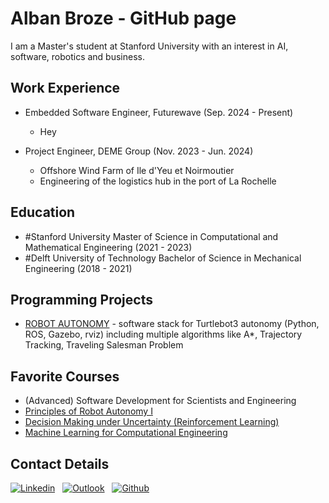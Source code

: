 # Alban Broze - GitHub page

I am a Master's student at Stanford University with an interest in AI, software, robotics and business.

## Work Experience

- Embedded Software Engineer, Futurewave (Sep. 2024 - Present)
  - Hey

- Project Engineer, DEME Group (Nov. 2023 - Jun. 2024)
  - Offshore Wind Farm of Ile d'Yeu et Noirmoutier
  - Engineering of the logistics hub in the port of La Rochelle


## Education

- #Stanford University
  Master of Science in Computational and Mathematical Engineering (2021 - 2023)
- #Delft University of Technology
  Bachelor of Science in Mechanical Engineering (2018 - 2021)


## Programming Projects

- [ROBOT AUTONOMY](https://github.com/abroze/AA274A_Robot_Autonomy) - software stack for Turtlebot3 autonomy (Python, ROS, Gazebo, rviz) including multiple algorithms like A*, Trajectory Tracking, Traveling Salesman Problem


## Favorite Courses

- (Advanced) Software Development for Scientists and Engineering
- [Principles of Robot Autonomy I](https://github.com/abroze/AA274A-Homework)
- [Decision Making under Uncertainty (Reinforcement Learning)](https://github.com/tsounack/Exploration-RL)
- [Machine Learning for Computational Engineering](https://github.com/abroze/CME216-Machine-Learning-Homework)


## Contact Details
[![Linkedin](https://img.shields.io/badge/LinkedIn-0077B5?style=for-the-badge&logo=linkedin&logoColor=white)](https://www.linkedin.com/in/abroze)
&nbsp; [![Outlook](https://img.shields.io/badge/Microsoft_Outlook-0078D4?style=for-the-badge&logo=microsoft-outlook&logoColor=white)](mailto:abroze@stanford.edu)
&nbsp; [![Github](https://img.shields.io/badge/GitHub-100000?style=for-the-badge&logo=github&logoColor=white)](https://github.com/abroze)
&nbsp;


<!--
**abroze/abroze** is a ✨ _special_ ✨ repository because its `README.md` (this file) appears on your GitHub profile.

Here are some ideas to get you started:

- 🔭 I’m currently working on ...
- 🌱 I’m currently learning ...
- 👯 I’m looking to collaborate on ...
- 🤔 I’m looking for help with ...
- 💬 Ask me about ...
- 📫 How to reach me: ...
- 😄 Pronouns: ...
- ⚡ Fun fact: ...
-->
